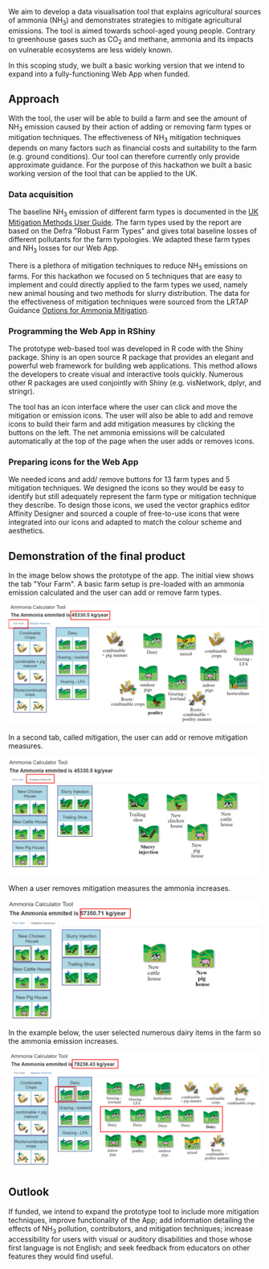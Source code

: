 We aim to develop a data visualisation tool that explains agricultural sources of ammonia ($\mathrm{NH_3}$) and demonstrates strategies to mitigate agricultural emissions. The tool is aimed towards school-aged young people. Contrary to greenhouse gases such as $\mathrm{CO_2}$ and methane, ammonia and its impacts on vulnerable ecosystems are less widely known.

In this scoping study, we built a basic working version that we intend to expand into a fully-functioning Web App when funded.

## Approach

With the tool, the user will be able to build a farm and see the amount of $\mathrm{NH_3}$ emission caused by their action of adding or removing farm types or mitigation techniques. The effectiveness of $\mathrm{NH_3}$ mitigation techniques depends on many factors such as financial costs and suitability to the farm (e.g. ground conditions). Our tool can therefore currently only provide approximate guidance.
For the purpose of this hackathon we built a basic working version of the tool that can be applied to the UK. 

### Data acquisition

The baseline $\mathrm{NH_3}$ emission of different farm types is documented in the [UK Mitigation Methods User Guide](https://www.cost869.alterra.nl/UK_Manual_2011.pdf). The farm types used by the report are based on the Defra "Robust Farm Types" and gives total baseline losses of different pollutants for the farm typologies. We adapted these farm types and $\mathrm{NH_3}$ losses for our Web App.

There is a plethora of mitigation techniques to reduce $\mathrm{NH_3}$ emissions on farms. For this hackathon we focused on 5 techniques that are easy to implement and could directly applied to the farm types we used, namely new animal housing and two methods for slurry distribution. The data for the effectiveness of mitigation techniques were sourced from the LRTAP Guidance [Options for Ammonia Mitigation](http://www.clrtap-tfrn.org/sites/clrtap-tfrn.org/files/documents/AGD_final_file.pdf).


### Programming the Web App in RShiny

The prototype web-based tool was developed in R code with the Shiny package. Shiny is an open source R package that provides an elegant and powerful web framework for building web applications. This method allows the developers to create visual and interactive tools quickly. Numerous other R packages are used conjointly with Shiny (e.g. visNetwork, dplyr, and stringr).

The tool has an icon interface where the user can click and move the mitigation or emission icons. The user will also be able to add and remove icons to build their farm and add mitigation measures by clicking the buttons on the left. The net ammonia emissions will be calculated automatically at the top of the page when the user adds or removes icons. 

### Preparing icons for the Web App

We needed icons and add/ remove buttons for 13 farm types and 5 mitigation techniques. We designed the icons so they would be easy to identify but still adequately represent the farm type or mitigation technique they describe. To design those icons, we used the vector graphics editor Affinity Designer and sourced a couple of free-to-use icons that were integrated into our icons and adapted to match the colour scheme and aesthetics.

## Demonstration of the final product

In the image below shows the prototype of the app. The initial view shows the tab "Your Farm". A basic farm setup is pre-loaded with an ammonia emission calculated and the user can add or remove farm types.

![initial view when the app opens](./init.png)

In a second tab, called mitigation, the user can add or remove mitigation measures.

![mitigation tab](./mitig.png)

When a user removes mitigation measures the ammonia increases.

![Less mitigation measures](./mitig_inAction.PNG)

In the example below, the user selected numerous dairy items in the farm so the ammonia emission increases.

![More dairy](./dairyIncrease.PNG)

## Outlook

If funded, we intend to expand the prototype tool to include more mitigation techniques, improve functionality of the App; add information detailing the effects of $\mathrm{NH_3}$ pollution, contributors, and mitigation techniques; increase accessibility for users with visual or auditory disabilities and those whose first language is not English; and seek feedback from educators on other features they would find useful.


